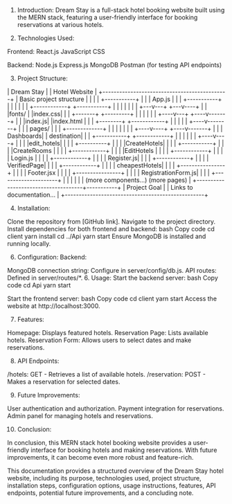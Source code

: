 1. Introduction:
Dream Stay is a full-stack hotel booking website built using the MERN stack, featuring a user-friendly interface for booking reservations at various hotels.


3. Technologies Used:
   
Frontend:
React.js
JavaScript
CSS


Backend:
Node.js
Express.js
MongoDB
Postman (for testing API endpoints)

3. Project Structure:

|                  Dream Stay                 |
|                  Hotel Website              |
+---------------------------------------------+
|               Basic project structure       |
|                                             |
|                 +-----------+               |
|                 |  App.js   |               |
|                 +-----------+               |
|                     |   |                   |
|        +------------+   +-----------+       |
|        |                        |    |       |
|    +---v---+               +---v----+       |
|    |fonts/ |               |index.css|       |
|    +-------+               +---------+       |
|        |                        |             |
|   +----v---+               +----v-------+     |
|   |index.js|               |index.html  |     |
|   +--------+               +------------+     |
|        |                                      |
|   +----v--------+                            |
|   |  pages/     |                            |
|   +-------------+                            |
|        |    |    |                            |
|   +----v----+  +----v-------+                |
|   | Dashboards|  | destination|               |
|   +-----------+  +------------+               |
|                 |            |                |
|            +----v----+       |                |
|            |edit_hotels|       |               |
|            +----------+       |               |
|            |CreateHotels|       |              |
|            +-----------+       |              |
|            |CreateRooms |       |              |
|            +------------+       |              |
|            |EditHotels  |       |              |
|            +------------+       |              |
|            | Login.js   |       |              |
|            +------------+       |              |
|            | Register.js|       |              |
|            +------------+       |              |
|            | VerifiedPage|       |             |
|            +------------+       |             |
|            | cheapestHotels|      |            |
|            +----------------+      |            |
|            | Footer.jsx   |        |            |
|            +----------------+      |            |
|            | RegistrationForm.js|   |           |
|            +---------------------+  |           |
|                                     |           |
|          (more components...)      (more pages) |
+-------------------------------------+-----------+
|            Project Goal                          |
|            Links to documentation...             |
+--------------------------------------------------+


4. Installation:

Clone the repository from [GitHub link].
Navigate to the project directory.
Install dependencies for both frontend and backend:
bash
Copy code
cd client
yarn install
cd ../Api
yarn start
Ensure MongoDB is installed and running locally.


6. Configuration:
Backend:

MongoDB connection string: Configure in server/config/db.js.
API routes: Defined in server/routes/*.
6. Usage:
Start the backend server:
bash
Copy code
cd Api
yarn start

Start the frontend server:
bash
Copy code
cd client
yarn start
Access the website at http://localhost:3000.


7. Features:

Homepage: Displays featured hotels.
Reservation Page: Lists available hotels.
Reservation Form: Allows users to select dates and make reservations.


8. API Endpoints:

/hotels: GET - Retrieves a list of available hotels.
/reservation: POST - Makes a reservation for selected dates.


9. Future Improvements:

User authentication and authorization.
Payment integration for reservations.
Admin panel for managing hotels and reservations.

10. Conclusion:

In conclusion, this MERN stack hotel booking website provides a user-friendly interface for booking hotels and making reservations. With future improvements, it can become even more robust and feature-rich.

This documentation provides a structured overview of the Dream Stay hotel website, including its purpose, technologies used, project structure, installation steps, configuration options, usage instructions, features, API endpoints, potential future improvements, and a concluding note.
